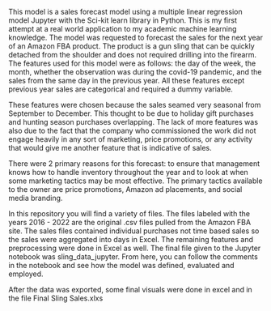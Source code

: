 This model is a sales forecast model using a multiple linear regression model Jupyter with the Sci-kit learn library in Python. This is my first attempt at a real world application to my academic machine learning knowledge. The model was requested to forecast the sales for the next year of an Amazon FBA product. The product is a gun sling that can be quickly detached from the shoulder and does not required drilling into the firearm. The features used for this model were as follows: the day of the week, the month, whether the observation was during the covid-19 pandemic, and the sales from the same day in the previous year. All these features except previous year sales are categorical and required a dummy variable. 

These features were chosen because the sales seamed very seasonal from September to December. This thought to be due to holiday gift purchases and hunting season purchases overlapping. The lack of more features was also due to the fact that the company who commissioned the work did not engage heavily in any sort of marketing, price promotions, or any activity that would give me another feature that is indicative of sales.

There were 2 primary reasons for this forecast: to ensure that management knows how to handle inventory throughout the year and to look at when some marketing tactics may be most effective. The primary tactics available to the owner are price promotions, Amazon ad placements, and social media branding.

In this repository you will find a variety of files. The files labeled with the years 2016 - 2022 are the original .csv files pulled from the Amazon FBA site. The sales files contained individual purchases not time based sales so the sales were aggregated into days in Excel. The remaining features and preprocessing were done in Excel as well. The final file given to the Jupyter notebook was sling_data_jupyter. From here, you can follow the comments in the notebook and see how the model was defined, evaluated and employed. 

After the data was exported, some final visuals were done in excel and in the file Final Sling Sales.xlxs
